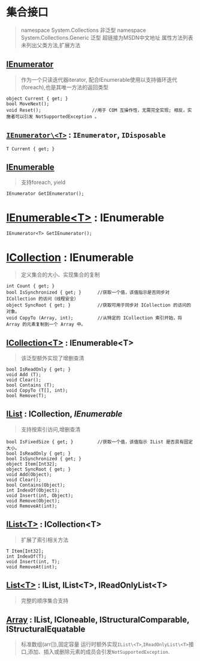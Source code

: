 # 集合接口
> namespace System.Collections          非泛型
> namespace System.Collections.Generic  泛型
> 超链接为MSDN中文地址
> 属性方法列表未列出父类方法,扩展方法
## [IEnumerator](https://docs.microsoft.com/zh-cn/dotnet/api/system.collections.ienumerator?view=net-5.0)
> 作为一个只读迭代器iterator, 配合IEnumerable使用以支持循环迭代(foreach),也是其唯一方法的返回类型
```CSharp
object Current { get; }
bool MoveNext();
void Reset();                   //用于 COM 互操作性，无需完全实现; 相反，实施者可以引发 NotSupportedException 。
```
## [`IEnumerator\<T>`](https://docs.microsoft.com/zh-cn/dotnet/api/system.collections.generic.ienumerator-1?view=net-5.0) :  `IEnumerator`, `IDisposable`
```CSharp
T Current { get; }
```
## [IEnumerable](https://docs.microsoft.com/zh-cn/dotnet/api/system.collections.ienumerable?view=net-5.0)
> 支持foreach, yield
```CSharp
IEnumerator GetIEnumerator();
```
# [IEnumerable\<T>](https://docs.microsoft.com/zh-cn/dotnet/api/system.collections.generic.ienumerable-1?view=net-5.0) : IEnumerable
```CSharp
IEnumerator<T> GetIEnumerator();
```
# [ICollection](https://docs.microsoft.com/zh-cn/dotnet/api/system.collections.icollection?view=net-5.0) : IEnumerable
> 定义集合的大小、实现集合的复制
```CSharp
int Count { get; }
bool IsSynchronized { get; }      //获取一个值，该值指示是否同步对 ICollection 的访问（线程安全）
object SyncRoot { get; }          //获取可用于同步对 ICollection 的访问的对象。
void CopyTo (Array, int);         //从特定的 ICollection 索引开始，将 Array 的元素复制到一个 Array 中。
```
## [ICollection\<T>](https://docs.microsoft.com/zh-cn/dotnet/api/system.collections.generic.icollection-1?view=net-5.0) : IEnumerable\<T>
> 该泛型额外实现了增删查清
```CSharp
bool IsReadOnly { get; }
void Add (T);
void Clear();
bool Contains (T);
void CopyTo (T[], int);
bool Remove(T);
```
## [IList](https://docs.microsoft.com/zh-cn/dotnet/api/system.collections.ilist?view=net-5.0) : ICollection, *IEnumerable*
> 支持按索引访问,增删查清
```CSharp
bool IsFixedSize { get; }         //获取一个值，该值指示 IList 是否具有固定大小。
bool IsReadOnly { get; }
bool IsSynchronized { get; }
object Item[Int32];
object SyncRoot { get; } 
void Add(Object);
void Clear();
bool Contains(Object);
int IndexOf(Object);
void Insert(int, Object);
void Remove(Object);
void RemoveAt(int);
```
## [IList\<T>](https://docs.microsoft.com/zh-cn/dotnet/api/system.collections.generic.ilist-1?view=net-5.0) : ICollection\<T>
> 扩展了索引相关方法
```CSharp
T Item[Int32];
int IndexOf(T);
void Insert(int, T);
void RemoveAt(int);
```
## [List\<T>](https://docs.microsoft.com/zh-cn/dotnet/api/system.collections.generic.list-1?view=net-5.0#examples) : IList, IList\<T>, IReadOnlyList\<T>
> 完整的顺序集合支持
## [Array](https://docs.microsoft.com/zh-cn/dotnet/api/system.array?view=net-5.0) : IList, ICloneable, IStructuralComparable, IStructuralEquatable
> 标准数组(arr\[]),固定容量
> 运行时额外实现`IList\<T>`,`IReadOnlyList\<T>`接口,添加、插入或删除元素的成员会引发`NotSupportedException`.
